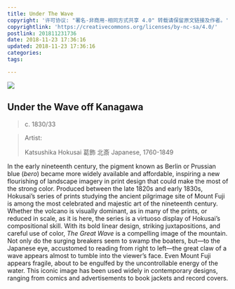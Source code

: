 ```yaml
---
title: Under The Wave
copyright: '许可协议: "署名-非商用-相同方式共享 4.0" 转载请保留原文链接及作者。'
copyrightlink: 'https://creativecommons.org/licenses/by-nc-sa/4.0/'
postlink: 201811231736
date: 2018-11-23 17:36:16
updated: 2018-11-23 17:36:16
categories:
tags:

---
```


![](http://coolrc-blog.oss-cn-shenzhen.aliyuncs.com/18-11-23/15250733.jpg_webp)

<!--more-->

## Under the Wave off Kanagawa

>  c. 1830/33

>  Artist:
>
>  Katsushika Hokusai 葛飾 北斎 
>  Japanese, 1760-1849



In the early nineteenth century, the pigment known as Berlin or Prussian blue (*bero*) became more widely available and affordable, inspiring a new flourishing of landscape imagery in print design that could make the most of the strong color. Produced between the late 1820s and early 1830s, Hokusai’s series of prints studying the ancient pilgrimage site of Mount Fuji is among the most celebrated and majestic art of the nineteenth century. Whether the volcano is visually dominant, as in many of the prints, or reduced in scale, as it is here, the series is a virtuoso display of Hokusai’s compositional skill. With its bold linear design, striking juxtapositions, and careful use of color, *The Great Wave* is a compelling image of the mountain. Not only do the surging breakers seem to swamp the boaters, but—to the Japanese eye, accustomed to reading from right to left—the great claw of a wave appears almost to tumble into the viewer’s face. Even Mount Fuji appears fragile, about to be engulfed by the uncontrollable energy of the water. This iconic image has been used widely in contemporary designs, ranging from comics and advertisements to book jackets and record covers.